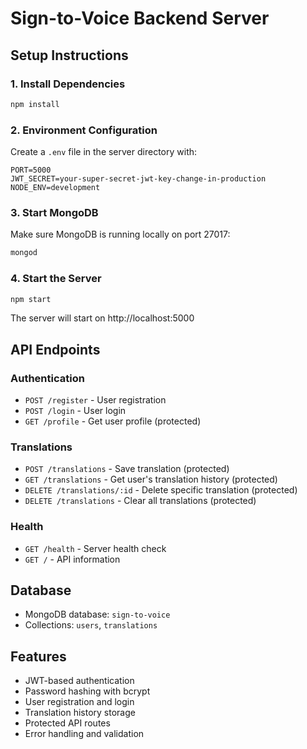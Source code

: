 # Sign-to-Voice Backend Server

## Setup Instructions

### 1. Install Dependencies
```bash
npm install
```

### 2. Environment Configuration
Create a `.env` file in the server directory with:
```
PORT=5000
JWT_SECRET=your-super-secret-jwt-key-change-in-production
NODE_ENV=development
```

### 3. Start MongoDB
Make sure MongoDB is running locally on port 27017:
```bash
mongod
```

### 4. Start the Server
```bash
npm start
```

The server will start on http://localhost:5000

## API Endpoints

### Authentication
- `POST /register` - User registration
- `POST /login` - User login
- `GET /profile` - Get user profile (protected)

### Translations
- `POST /translations` - Save translation (protected)
- `GET /translations` - Get user's translation history (protected)
- `DELETE /translations/:id` - Delete specific translation (protected)
- `DELETE /translations` - Clear all translations (protected)

### Health
- `GET /health` - Server health check
- `GET /` - API information

## Database
- MongoDB database: `sign-to-voice`
- Collections: `users`, `translations`

## Features
- JWT-based authentication
- Password hashing with bcrypt
- User registration and login
- Translation history storage
- Protected API routes
- Error handling and validation
